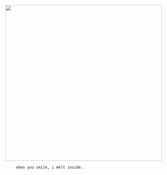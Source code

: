 <p align="center">
    <img width="500" src="https://github.com/user-attachments/assets/37d75f83-3fdc-473d-9e67-78e0c2442438">
</p>

         when you smile, i melt inside.
